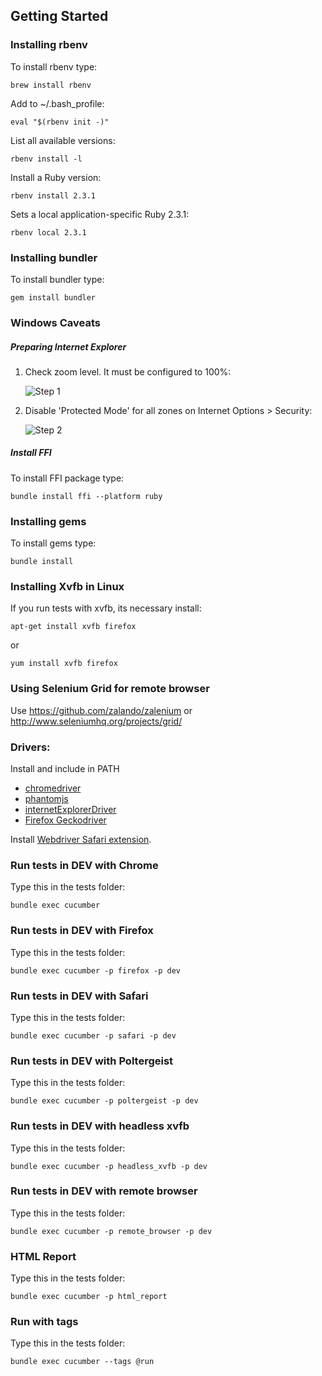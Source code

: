 ## Getting Started ##

### Installing rbenv ###
To install rbenv type:
```shell
brew install rbenv
```

Add to ~/.bash_profile:
```shell
eval "$(rbenv init -)"
```

List all available versions:
```shell
rbenv install -l
```

Install a Ruby version:
```shell
rbenv install 2.3.1
```

Sets a local application-specific Ruby 2.3.1:
```shell
rbenv local 2.3.1
```

### Installing bundler ###
To install bundler type:
```shell
gem install bundler
```

### Windows Caveats ###

##### Preparing Internet Explorer #####

1. Check zoom level. It must be configured to 100%:

     ![Step 1](readme_img/step_1.png?raw=true "Check zoom level")

2. Disable 'Protected Mode' for all zones on Internet Options > Security:

    ![Step 2](readme_img/step_2.png?raw=true "Disable 'Protected Mode'")

##### Install FFI #####

To install FFI package type:
```shell
bundle install ffi --platform ruby
```

### Installing gems ###
To install gems type:
```shell
bundle install
```

### Installing Xvfb in Linux ###
If you run tests with xvfb, its necessary install:
```shell
apt-get install xvfb firefox  
```

or
```shell
yum install xvfb firefox
```

### Using Selenium Grid for remote browser ###
Use https://github.com/zalando/zalenium or http://www.seleniumhq.org/projects/grid/


### Drivers: ###
Install and include in PATH
- [chromedriver](https://sites.google.com/a/chromium.org/chromedriver/)
- [phantomjs](http://phantomjs.org/)
- [internetExplorerDriver](http://www.seleniumhq.org/download/)
- [Firefox Geckodriver](https://developer.mozilla.org/en-US/docs/Mozilla/QA/Marionette/WebDriver)

Install [Webdriver Safari extension](http://selenium-release.storage.googleapis.com/2.48/SafariDriver.safariextz).


### Run tests in DEV with Chrome ###
Type this in the tests folder:
```shell
bundle exec cucumber
```

### Run tests in DEV with Firefox ###
Type this in the tests folder:
```shell
bundle exec cucumber -p firefox -p dev
```

### Run tests in DEV with Safari ###
Type this in the tests folder:
```shell
bundle exec cucumber -p safari -p dev
```

### Run tests in DEV with Poltergeist ###
Type this in the tests folder:
```shell
bundle exec cucumber -p poltergeist -p dev
```

### Run tests in DEV with headless xvfb ###
Type this in the tests folder:
```shell
bundle exec cucumber -p headless_xvfb -p dev
```
### Run tests in DEV with remote browser ###
Type this in the tests folder:
```shell
bundle exec cucumber -p remote_browser -p dev
```

### HTML Report ###
Type this in the tests folder:
```shell
bundle exec cucumber -p html_report
```

### Run with tags ###
Type this in the tests folder:
```shell
bundle exec cucumber --tags @run
```

